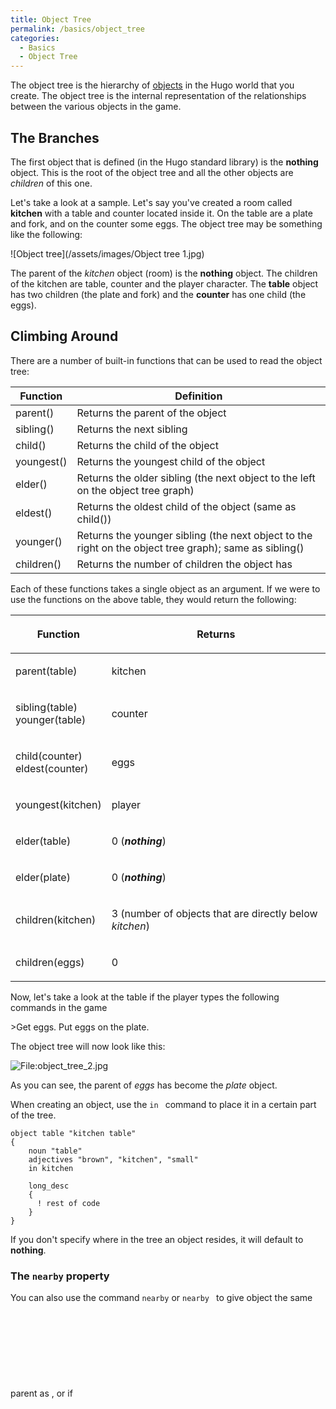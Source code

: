 ```yaml
---
title: Object Tree
permalink: /basics/object_tree
categories:
  - Basics
  - Object Tree
---
```


The object tree is the hierarchy of [objects](objects) in the
Hugo world that you create. The object tree is the internal
representation of the relationships between the various objects in the
game.

## The Branches

The first object that is defined (in the Hugo standard library) is the
**nothing** object. This is the root of the object tree and all the
other objects are *children* of this one.

Let's take a look at a sample. Let's say you've created a room called
**kitchen** with a table and counter located inside it. On the table are
a plate and fork, and on the counter some eggs. The object tree may be
something like the following:

![Object tree](/assets/images/Object tree 1.jpg)

The parent of the *kitchen* object (room) is the **nothing** object. The
children of the kitchen are table, counter and the player character. The
**table** object has two children (the plate and fork) and the
**counter** has one child (the eggs).

## Climbing Around

There are a number of built-in functions that can be used to read the
object tree:

| Function   | Definition                                                                                             |
|------------|--------------------------------------------------------------------------------------------------------|
| parent()   | Returns the parent of the object                                                                       |
| sibling()  | Returns the next sibling                                                                               |
| child()    | Returns the child of the object                                                                        |
| youngest() | Returns the youngest child of the object                                                               |
| elder()    | Returns the older sibling (the next object to the left on the object tree graph)                       |
| eldest()   | Returns the oldest child of the object (same as child())                                               |
| younger()  | Returns the younger sibling (the next object to the right on the object tree graph); same as sibling() |
| children() | Returns the number of children the object has                                                          |

Each of these functions takes a single object as an argument. If we were
to use the functions on the above table, they would return the
following:

<table>
<thead>
<tr class="header">
<th><p>Function</p></th>
<th><p>Returns</p></th>
</tr>
</thead>
<tbody>
<tr class="odd">
<td><p>parent(table)</p></td>
<td><p>kitchen</p></td>
</tr>
<tr class="even">
<td><p>sibling(table)<br />
younger(table)</p></td>
<td><p>counter</p></td>
</tr>
<tr class="odd">
<td><p>child(counter)<br />
eldest(counter)</p></td>
<td><p>eggs</p></td>
</tr>
<tr class="even">
<td><p>youngest(kitchen)</p></td>
<td><p>player</p></td>
</tr>
<tr class="odd">
<td><p>elder(table)</p></td>
<td><p>0 (<strong><em>nothing</em></strong>)</p></td>
</tr>
<tr class="even">
<td><p>elder(plate)</p></td>
<td><p>0 (<strong><em>nothing</em></strong>)</p></td>
</tr>
<tr class="odd">
<td><p>children(kitchen)</p></td>
<td><p>3 (number of objects that are directly below <em>kitchen</em>)</p></td>
</tr>
<tr class="even">
<td><p>children(eggs)</p></td>
<td><p>0</p></td>
</tr>
</tbody>
</table>

Now, let's take a look at the table if the player types the following
commands in the game

<div class="output">

&gt;Get eggs. Put eggs on the plate.

</div>

The object tree will now look like this:

![<File:object_tree_2.jpg>](object_tree_2.jpg "File:object_tree_2.jpg")

As you can see, the parent of *eggs* has become the *plate* object.

When creating an object, use the `in `<object> command to place it in a
certain part of the tree.

    object table "kitchen table"
    {
        noun "table"
        adjectives "brown", "kitchen", "small"
        in kitchen

        long_desc
        {
          ! rest of code
        }
    }

If you don't specify where in the tree an object resides, it will
default to **nothing**.

### The `nearby` property

You can also use the command `nearby` or `nearby `<object> to give
object the same parent as <object>, or if <object> is not specified, the
same parent as the last-defined object.

    object eraser "chalkboard eraser"
    {
       article "the"
       adjective "chalkboard"
       noun "eraser"
       nearby chalkboard ! starts in same room as chalkboard object
    }

    object desk "desk"
    {
       article "the"
       noun "desk"
       nearby   ! is in the same room as last-defined object
    }

## Falling Off (AKA Rookie Mistakes)

Generally, it's a lot safer to check up the object tree instead of down.
**if child(object) = other_object** will only work when `other_object`
is the oldest child in the tree.

On the flip side of that coin, though, are statements like **if
parent(object) = location**. If you're checking on the player, it'll be
false if the player is in a vehicle or on a platform (like a chair). If
you're checking for an object, it'll be false if it's on a platform or
in a container or in the player's possession, even. This might be
obvious right now- as you've just read this page- but it's easy to
forget!

To get around these issues, you'll want to use routines like
[Contains](Contains), which checks to see if an object is a
child or grandchild of another object, or
[FindObject](FindObject), which checks to see if an object is
in a specific location. It even returns a special value if it can be
seen but can't be reached (like in a closed, transparent container).

That's it! Go hug an object tree today!
